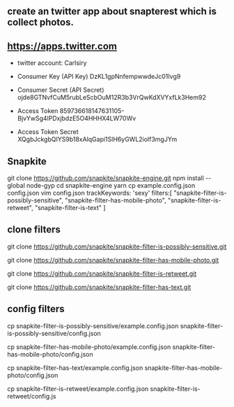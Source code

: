 ## create an twitter app about snapterest which is collect photos.

## https://apps.twitter.com
- twitter account: Carlsiry
- Consumer Key (API Key)  DzKL1gpNnfempwwdeJc01Ivg9
- Consumer Secret (API Secret)  ojde8GTNvfCuM5rubLeScbOuM12R3b3VrQwKdXVYxfLk3Hem92

- Access Token  859736618147631105-BjvYwSg4lPDxjbdzE5O4HHHX4LW70Wv
- Access Token Secret XQgbJckgbQIYS9b18xAlqGapi1SlH6yGWL2iolf3mgJYm


## Snapkite
git clone https://github.com/snapkite/snapkite-engine.git
npm install --global node-gyp
cd snapkite-engine
yarn
cp example.config.json config.json
vim config.json
  trackKeywords: 'sexy'
  filters:[
    "snapkite-filter-is-possibly-sensitive",
    "snapkite-filter-has-mobile-photo",
    "snapkite-filter-is-retweet",
    "snapkite-filter-is-text"
  ]


## clone filters
git clone https://github.com/snapkite/snapkite-filter-is-possibly-sensitive.git

git clone https://github.com/snapkite/snapkite-filter-has-mobile-photo.git

git clone https://github.com/snapkite/snapkite-filter-is-retweet.git

git clone https://github.com/snapkite/snapkite-filter-has-text.git


## config filters
cp snapkite-filter-is-possibly-sensitive/example.config.json snapkite-filter-is-possibly-sensitive/config.json

cp snapkite-filter-has-mobile-photo/example.config.json snapkite-filter-has-mobile-photo/config.json

cp snapkite-filter-has-text/example.config.json snapkite-filter-has-mobile-photo/config.json

cp snapkite-filter-is-retweet/example.config.json snapkite-filter-is-retweet/config.js
